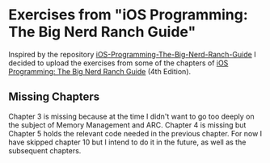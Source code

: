 # Exercises from "iOS Programming: The Big Nerd Ranch Guide"

Inspired by the repository [iOS-Programming-The-Big-Nerd-Ranch-Guide](https://github.com/rahims/iOS-Programming-The-Big-Nerd-Ranch-Guide) I decided to upload the exercises from some of the chapters of [iOS Programming: The Big Nerd Ranch Guide](https://www.bignerdranch.com/book/ios_programming_the_big_nerd_ranch_guide) (4th Edition). 

## Missing Chapters
Chapter 3 is missing because at the time I didn't want to go too deeply on the subject of Memory Management and ARC. 
Chapter 4 is missing but Chapter 5 holds the relevant code needed in the previous chapter. 
For now I have skipped chapter 10 but I intend to do it in the future, as well as the subsequent chapters. 